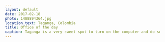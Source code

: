 ```yaml
---
layout: default
date: 2017-02-18
photo: 1488894364.jpg
location_text: Taganga, Colombia
title: Office of the day
caption: Taganga is a very sweet spot to turn on the computer and do some work. In the background you can see the ocean and hills surrounding the city.
---
```

